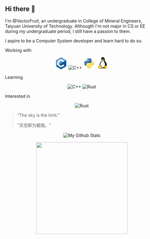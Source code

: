 ## Hi there 👋
<!--
**VectorFruit/VectorFruit** is a ✨ _special_ ✨ repository because its `README.md` (this file) appears on your GitHub profile.

Here are some ideas to get you started:

- 🌱 I’m currently learning at TYUT
-->

I'm @VectorFruit, an undergraduate in College of Mineral Engineers, Taiyuan University of Technology.
Althougth I'm not major in CS or EE during my undergraduate period, I still have a passion to them. 

I aspire to be a Computer System developer and learn hard to do so.

Working with
<p align="center">
    <img src="https://raw.githubusercontent.com/devicons/devicon/1119b9f84c0290e0f0b38982099a2bd027a48bf1/icons/c/c-original.svg" alt="C" width="40" height="40">
    <img src="https://cdn.jsdelivr.net/gh/devicons/devicon@latest/icons/cplusplus/cplusplus-original.svg" alt="C++" width="40" height="40">
    <img src="https://raw.githubusercontent.com/devicons/devicon/master/icons/python/python-original.svg" alt="python" width="40" height="40"/>
    <img src="https://raw.githubusercontent.com/devicons/devicon/master/icons/linux/linux-original.svg" alt="Linux" width="40" height="40"/>
</p>

Learning
<p align="center">
    <img src="https://cdn.jsdelivr.net/gh/devicons/devicon@latest/icons/cplusplus/cplusplus-original.svg" alt="C++" width="40" height="40">
    <img src="https://cdn.jsdelivr.net/gh/devicons/devicon@latest/icons/rust/rust-original.svg" alt="Rust" width="40" height="40"/>
</p>

Interested in
<p align="center">
    <img src="https://cdn.jsdelivr.net/gh/devicons/devicon@latest/icons/rust/rust-original.svg" alt="Rust" width="40" height="40"/>
</p>

> "The sky is the limit."

> "天空即为极限。"

<p align="center">

<img align="center" alt="My Github Stats" src="https://github-readme-stats.vercel.app/api?username=VectorFruit&count_private=true&show_icons=true&include_all_commits=true&show_owner=true&theme=material-palenight"/>

</p>
<p align="center">
    <img src="https://github-readme-stats.vercel.app/api/top-langs/?username=VectorFruit&layout=compact"  width="300" height="300"/>
</p>
